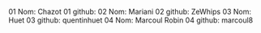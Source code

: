01 Nom: Chazot
01 github:
02 Nom: Mariani
02 github: ZeWhips
03 Nom: Huet
03 github: quentinhuet
04 Nom: Marcoul Robin
04 github: marcoul8
